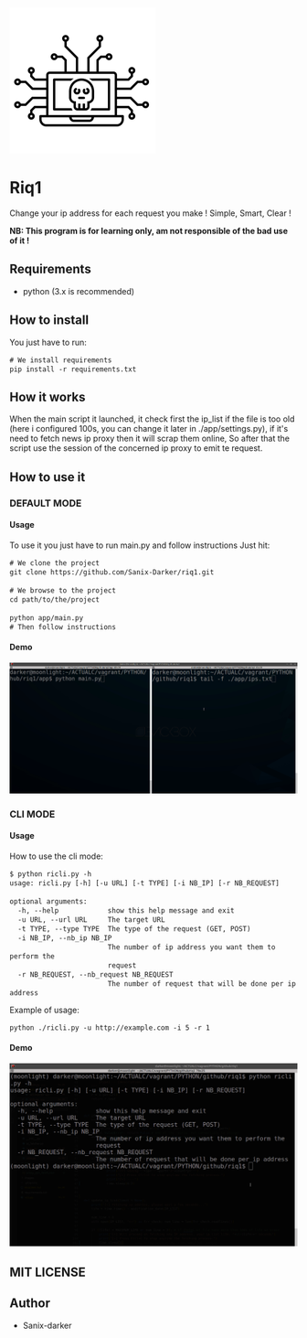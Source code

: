 <img src="./images/logo.png"/>

# Riq1

Change your ip address for each request you make ! Simple, Smart, Clear !

**NB: This program is for learning only, am not responsible of the bad use of it !**


## Requirements

- python (3.x is recommended)


## How to install

You just have to run:

```shell
# We install requirements
pip install -r requirements.txt
```

## How it works

When the main script it launched,
it check first the ip_list if the file is too old (here i configured 100s, you can change it later in ./app/settings.py), if it's need to fetch news ip proxy then it will scrap them online,
So after that the script use the session of the concerned ip proxy to emit te request.


## How to use it

### DEFAULT MODE

#### Usage

To use it you just have to run main.py and follow instructions
Just hit:

```shell
# We clone the project
git clone https://github.com/Sanix-Darker/riq1.git

# We browse to the project
cd path/to/the/project

python app/main.py
# Then follow instructions
```

#### Demo

<img src="./images/demo.gif"/>



### CLI MODE

#### Usage

How to use the cli mode:

```shell
$ python ricli.py -h
usage: ricli.py [-h] [-u URL] [-t TYPE] [-i NB_IP] [-r NB_REQUEST]

optional arguments:
  -h, --help            show this help message and exit
  -u URL, --url URL     The target URL
  -t TYPE, --type TYPE  The type of the request (GET, POST)
  -i NB_IP, --nb_ip NB_IP
                        The number of ip address you want them to perform the
                        request
  -r NB_REQUEST, --nb_request NB_REQUEST
                        The number of request that will be done per ip address

```

Example of usage:

```shell
python ./ricli.py -u http://example.com -i 5 -r 1
```

#### Demo

<img src="./images/cli_demo.gif" />

## MIT LICENSE


## Author

- Sanix-darker
